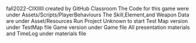 fall2022-CIXIIIll created by GitHub Classroom
The Code for this game were under Assets/Scripts/PlayerBehaviours
The Skill,Element,and Weapon Data are under Asset/Resources
Run Project Unknown to start
Test Map version under TestMap file
Game version under Game file
All presentation materials and TimeLog under materials file